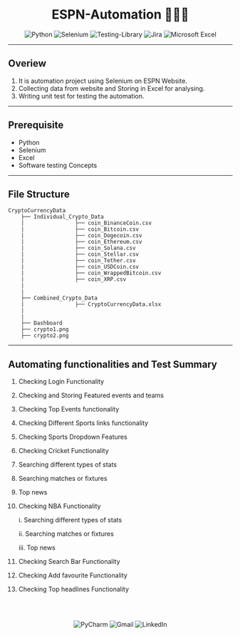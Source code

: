 <div align="center">
      <h1>ESPN-Automation 🏅🤾🎯</h1>
      
      
![Python](https://img.shields.io/badge/python-3670A0?style=for-the-badge&logo=python&logoColor=ffdd54)
![Selenium](https://img.shields.io/badge/-selenium-%43B02A?style=for-the-badge&logo=selenium&logoColor=white)
![Testing-Library](https://img.shields.io/badge/-TestingLibrary-%23E33332?style=for-the-badge&logo=testing-library&logoColor=white)
![Jira](https://img.shields.io/badge/jira-%230A0FFF.svg?style=for-the-badge&logo=jira&logoColor=white)
![Microsoft Excel](https://img.shields.io/badge/Microsoft_Excel-217346?style=for-the-badge&logo=microsoft-excel&logoColor=white)
      
      
</div>

-----------------------------------------------------------------------------------------------------------------------------------------------------------------------

## Overiew

1. It is automation project using Selenium on ESPN Website.
2. Collecting data from website and Storing in Excel for analysing.
3. Writing unit test for testing the automation.

-----------------------------------------------------------------------------------------------------------------------------------------------------------------------
## Prerequisite

* Python
* Selenium
* Excel
* Software testing Concepts


-----------------------------------------------------------------------------------------------------------------------------------------------------------------------
## File Structure
```
CryptoCurrencyData
    ├── Individual_Crypto_Data
    |                ├── coin_BinanceCoin.csv
    |                ├── coin_Bitcoin.csv
    |                ├── coin_Dogecoin.csv
    |                ├── coin_Ethereum.csv
    |                ├── coin_Solana.csv
    |                ├── coin_Stellar.csv
    |                ├── coin_Tether.csv
    |                ├── coin_USDCoin.csv
    |                ├── coin_WrappedBitcoin.csv
    |                ├── coin_XRP.csv
    |
    |
    ├── Combined_Crypto_Data
    |                ├── CryptoCurrencyData.xlsx
    |
    |
    ├── Dashboard
    ├── crypto1.png
    ├── crypto2.png
```


-----------------------------------------------------------------------------------------------------------------------------------------------------------------------

## Automating functionalities and Test Summary

1. Checking Login Functionality
2. Checking and Storing Featured events and teams
3. Checking Top Events functionality
4. Checking Different Sports links functionality
5. Checking Sports Dropdown Features
6. Checking Cricket Functionality 
7. Searching different types of stats
8. Searching matches or fixtures
9. Top news
10. Checking NBA Functionality

      i. Searching different types of stats
      
      ii. Searching matches or fixtures
      
      iii. Top news

11. Checking Search Bar Functionality
12. Checking Add favourite Functionality
13. Checking Top headlines Functionality



<div align="center" >
<br>
<br>

![PyCharm](https://img.shields.io/badge/pycharm-143?style=for-the-badge&logo=pycharm&logoColor=black&color=black&labelColor=green)
![Gmail](https://img.shields.io/badge/Gmail-D14836?style=for-the-badge&logo=gmail&logoColor=white)
![LinkedIn](https://img.shields.io/badge/linkedin-%230077B5.svg?style=for-the-badge&logo=linkedin&logoColor=white)

</div>
